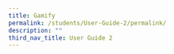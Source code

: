 ```yaml
---
title: Gamify
permalink: /students/User-Guide-2/permalink/
description: ""
third_nav_title: User Guide 2
---
```

